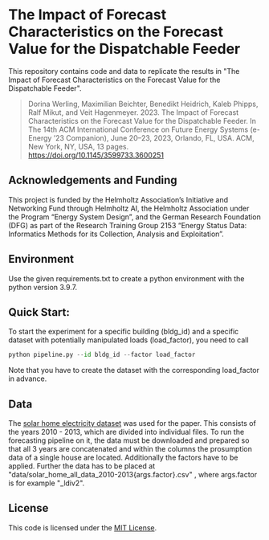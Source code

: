 # The Impact of Forecast Characteristics on the Forecast Value for the Dispatchable Feeder

This repository contains code and data to replicate the results in "The Impact of Forecast Characteristics on the Forecast Value for
the Dispatchable Feeder".

> Dorina Werling, Maximilian Beichter, Benedikt Heidrich, Kaleb Phipps, Ralf
> Mikut, and Veit Hagenmeyer. 2023. The Impact of Forecast Characteristics
> on the Forecast Value for the Dispatchable Feeder. In The 14th ACM International Conference on Future Energy Systems (e-Energy ’23 Companion), June 20–23, 2023, Orlando, FL, USA. ACM, New York, NY, USA, 13 pages.
> https://doi.org/10.1145/3599733.3600251

## Acknowledgements and Funding

This project is funded by the Helmholtz Association’s Initiative and
Networking Fund through Helmholtz AI, the Helmholtz Association under the Program “Energy System Design”, and the German
Research Foundation (DFG) as part of the Research Training Group
2153 “Energy Status Data: Informatics Methods for its Collection,
Analysis and Exploitation”.


## Environment

Use the given requirements.txt to create a python environment with the python version 3.9.7.

## Quick Start:

To start the experiment for a specific building (bldg_id) and a specific dataset with potentially manipulated loads (load_factor), you need to call

```python
python pipeline.py --id bldg_id --factor load_factor
```

Note that you have to create the dataset with the corresponding load_factor in advance.

## Data
 The [solar home electricity dataset](https://www.ausgrid.com.au/Industry/Our-Research/Data-to-share/Solar-home-electricity-data) was used for the paper. This consists of the years 2010 - 2013, which are divided into individual files. To run the forecasting pipeline on it, the data must be downloaded and prepared so that all 3 years are concatenated and within the columns the prosumption data of a single house are located. Additionally the factors have to be applied.
Further the data has to be placed at "data/solar_home_all_data_2010-2013{args.factor}.csv" , where args.factor is for example "_ldiv2".
## License

This code is licensed under the [MIT License](LICENSE).
